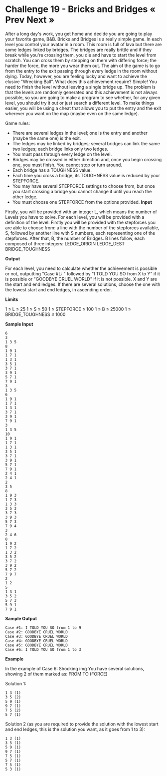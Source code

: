 # Challenge 19 - Bricks and Bridges « Prev Next »

After a long day's work, you get home and decide you are going to play your favorite game, B&B.
Bricks and Bridges is a really simple game. In each level you control your avatar in a room. This room is full of lava but there are some ledges linked by bridges.
The bridges are really brittle and if they break while you're crossing them, you die and have to start the level from scratch. You can cross them by stepping on them with differing force; the harder the force, the more you wear them out.
The aim of the game is to go from the entry to the exit passing through every ledge in the room without dying. Today, however, you are feeling lucky and want to achieve the elusive "Wrecking Ball".
What does this achievement require? Simple! You need to finish the level without leaving a single bridge up. The problem is that the levels are randomly generated and this achievement is not always possible, so you are going to make a program to see whether, for any given level, you should try it out or just search a different level.
To make things easier, you will be using a cheat that allows you to put the entry and the exit wherever you want on the map (maybe even on the same ledge).

Game rules:

- There are several ledges in the level; one is the entry and another (maybe the same one) is the exit.
- The ledges may be linked by bridges; several bridges can link the same two ledges; each bridge links only two ledges.
- You must pass through every ledge on the level.
- Bridges may be crossed in either direction and, once you begin crossing one, you must finish. You cannot stop or turn around.
- Each bridge has a TOUGHNESS value.
- Each time you cross a bridge, its TOUGHNESS value is reduced by your STEPFORCE.
- You may have several STEPFORCE settings to choose from, but once you start crossing a bridge you cannot change it until you reach the other ledge.
- You must choose one STEPFORCE from the options provided.
**Input**

Firstly, you will be provided with an integer L, which means the number of Levels you have to solve.
For each level, you will be provided with a definition of the level:
Firstly you will be provided with the stepforces you are able to choose from: a line with the number of the stepforces available, S, followed by another line with S numbers, each representing one of the stepforces.
After that, B, the number of Bridges.
B lines follow, each composed of three integers: LEDGE_ORIGIN LEDGE_DEST BRIDGE_TOUGHNESS

**Output**

For each level, you need to calculate whether the achievement is possible or not, outputting "Case #L: " followed by "I TOLD YOU SO from X to Y" if it is possible or "GOODBYE CRUEL WORLD" if it is not possible. X and Y are the start and end ledges. If there are several solutions, choose the one with the lowest start and end ledges, in ascending order.

**Limits**

1 ≤ L ≤ 25
1 ≤ S ≤ 50
1 ≤ STEPFORCE ≤ 100
1 ≤ B ≤ 25000
1 ≤ BRIDGE_TOUGHNESS ≤ 1000

**Sample Input**
```
6
3
1 3 5
8
1 9 1
1 7 1
1 3 1
3 5 1
3 7 1
3 9 1
5 7 1
7 9 1
3
1 3 5
6
1 9 1
1 7 1
1 3 1
3 7 1
3 9 1
7 9 1
3
1 3 5
10
1 9 1
1 7 1
1 3 1
3 5 1
3 7 1
3 9 1
5 7 1
7 9 1
2 4 1
2 4 1
2
3 5
8
1 9 3
1 7 3
1 3 3
3 5 3
3 7 3
3 9 3
5 7 3
7 9 4
3
2 4 6
8
1 9 2
1 7 2
1 3 2
3 5 2
3 7 2
3 9 2
5 7 2
7 9 7
2
1 2
5
1 3 1
3 5 2
5 7 3
5 9 1
7 9 1
```
**Sample Output**
```
Case #1: I TOLD YOU SO from 1 to 9
Case #2: GOODBYE CRUEL WORLD
Case #3: GOODBYE CRUEL WORLD
Case #4: GOODBYE CRUEL WORLD
Case #5: GOODBYE CRUEL WORLD
Case #6: I TOLD YOU SO from 1 to 3
```
**Example**

In the example of Case 6:
Shocking img You have several solutions, showing 2 of them marked as:
FROM TO (FORCE)

Solution 1:
```
1 3 (1)
3 5 (2)
5 9 (1)
9 7 (1)
7 5 (2)
5 7 (1)
```
Solution 2 (as you are required to provide the solution with the lowest start and end ledges, this is the solution you want, as it goes from 1 to 3):
```
1 3 (1)
3 5 (1)
5 9 (1)
9 7 (1)
7 5 (1)
5 7 (1)
7 5 (1)
5 3 (1)
```
